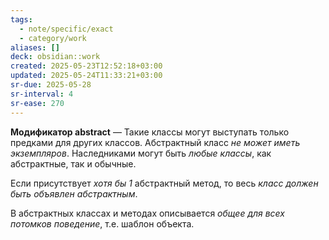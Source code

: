 ```yaml
---
tags:
  - note/specific/exact
  - category/work
aliases: []
deck: obsidian::work
created: 2025-05-23T12:52:18+03:00
updated: 2025-05-24T11:33:21+03:00
sr-due: 2025-05-28
sr-interval: 4
sr-ease: 270
---
```


**Модификатор abstract**
—
Такие классы могут выступать только предками для других классов. Абстрактный класс *не может иметь экземпляров*. Наследниками могут быть *любые классы*, как абстрактные, так и обычные.

Если присутствует *хотя бы 1* абстрактный метод, то весь *класс должен быть объявлен абстрактным*.

В абстрактных классах и методах описывается *общее для всех потомков поведение*, т.е. шаблон объекта.
